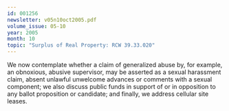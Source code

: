 ```yaml
---
id: 001256
newsletter: v05n10oct2005.pdf
volume_issue: 05-10
year: 2005
month: 10
topic: "Surplus of Real Property: RCW 39.33.020"
---
```


We now contemplate whether a claim of generalized abuse by, for example, an obnoxious, abusive supervisor, may be asserted as a sexual harassment claim, absent unlawful unwelcome advances or comments with a sexual component; we also discuss public funds in support of or in opposition to any ballot proposition or candidate; and finally, we address cellular site leases.